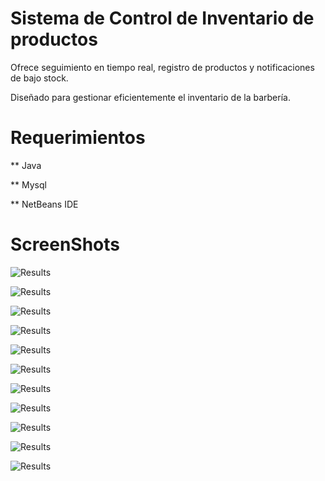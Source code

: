 # Sistema de Control de Inventario de productos

Ofrece seguimiento en tiempo real, registro de productos y notificaciones de bajo stock.

Diseñado para gestionar eficientemente el inventario de la barbería.

# Requerimientos

** Java

** Mysql

** NetBeans IDE

# ScreenShots

![Results](https://github.com/MenesesTech/inventario-de-una-barberia/blob/main/login.png)

![Results](https://github.com/MenesesTech/inventario-de-una-barberia/blob/main/dashboard.png)

![Results](https://github.com/MenesesTech/inventario-de-una-barberia/blob/main/message-stock.png)

![Results](https://github.com/MenesesTech/inventario-de-una-barberia/blob/main/dashboard-info.png)

![Results](https://github.com/MenesesTech/inventario-de-una-barberia/blob/main/products.png)

![Results](https://github.com/MenesesTech/inventario-de-una-barberia/blob/main/category.png)

![Results](https://github.com/MenesesTech/inventario-de-una-barberia/blob/main/purchase.png)

![Results](https://github.com/MenesesTech/inventario-de-una-barberia/blob/main/supplier.png)

![Results](https://github.com/MenesesTech/inventario-de-una-barberia/blob/main/users.png)

![Results](https://github.com/MenesesTech/inventario-de-una-barberia/blob/main/reports.png)

![Results](https://github.com/MenesesTech/inventario-de-una-barberia/blob/main/password.png)
